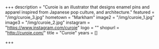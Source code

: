 +++
description = "Curoie is an illustrator that designs enamel pins and apparel inspired from Japanese pop culture, and architecture."
featured = "/img/curoie_3.jpg"
hometown = "Markham"
image2 = "/img/curoie_1.jpg"
image3 = "/img/curoie_2.jpg"
instagram = "https://www.instagram.com/curoie"
logo = ""
shopurl = "http://curoie.com/"
title = "Curoie"
years = []

+++
